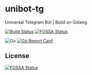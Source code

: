 # unibot-tg
Universal Telegram Bot | Build on Golang

[![Build Status](https://travis-ci.com/s-akhmedoff/unibot-tg.svg?branch=master)](https://travis-ci.com/s-akhmedoff/unibot-tg)[![FOSSA Status](https://app.fossa.com/api/projects/git%2Bgithub.com%2Fs-akhmedoff%2Funibot-tg.svg?type=shield)](https://app.fossa.com/projects/git%2Bgithub.com%2Fs-akhmedoff%2Funibot-tg?ref=badge_shield)

![Go](https://github.com/s-akhmedoff/unibot-tg/workflows/Go/badge.svg?branch=master)
[![Go Report Card](https://goreportcard.com/badge/github.com/s-akhmedoff/unibot-tg)](https://goreportcard.com/report/github.com/s-akhmedoff/unibot-tg)


## License
[![FOSSA Status](https://app.fossa.com/api/projects/git%2Bgithub.com%2Fs-akhmedoff%2Funibot-tg.svg?type=large)](https://app.fossa.com/projects/git%2Bgithub.com%2Fs-akhmedoff%2Funibot-tg?ref=badge_large)